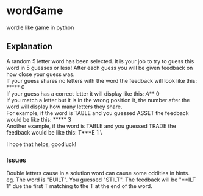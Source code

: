 
# wordGame

wordle like game in python

## Explanation

A random 5 letter word has been selected. It is your job to try to guess this word in 5 guesses or less! After each guess you will be given feedback on how close your guess was.\
If your guess shares no letters with the word the feedback will look like this: ***** 0\
If your guess has a correct letter it will display like this: *A*** 0\
If you match a letter but it is in the wrong position it, the number after the word will display how many letters they share.\
For example, if the word is TABLE and you guessed ASSET the feedback would be like this: ***** 3 \
Another example, if the word is TABLE and you guessed TRADE the feedback would be like this: T***E 1 \

I hope that helps, goodluck!

### Issues

Double letters cause in a solution word can cause some oddities in hints.\
eg. The word is "BUILT". You guessed "STILT". The feedback will be "**ILT 1" due the first T matching to the T at the end of the word.
